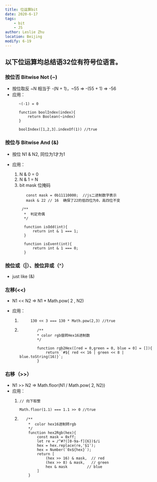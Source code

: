 ```yaml
---
title: 位运算bit
date: 2020-6-17
tags: 
    - bit
    - JS
author: Leslie Zhu
location: Beijing
modify: 6-19
---
```


## **以下位运算均总结语32位有符号位语言**。

### 按位否 Bitwise Not (~)
  - 按位取反 ~N 相当于 -(N + 1)，~55 => -(55 + 1) => -56
  - 应用：
     ```
        ~(-1) = 0

        function boolIndex(index){
            return Boolean(~index)
        }

        boolIndex([1,2,3].indexOf(1)) //true
     ```

### 按位与 Bitwise And (&)
  - 按位 N1 & N2, 同位为1才为1
  - 应用：
  
       1.  N & 0 = 0
       2.  N & 1 = N
       3.  bit mask 位掩码
           ```
              const mask = 0b11110000;  //js二进制数字表示
              mask & 22 // 16  确保了22的低四位为0，高四位不变
           ```    
           ```
            /**
             *  判定奇偶
             */

             function isOdd(int){
                 return int & 1 === 1;
             }

             function isEvent(int){
                 return int & 1 === 0;
             }
           ```
### 按位或（|）、按位异或（^）
    
  - just like (&)

### 左移(<<) 

  - N1 << N2  => N1 * Math.pow( 2 , N2)
  - 应用：
         
      1. ```
              130 << 3 === 130 * Math.pow(2,3) //true
         ```
      2. ```
                 /**
                 * color rgb值转Hex16进制数
                 */   
    
                 function rgb2Hex([red = 0,green = 0, blue = 0] = []){
                     return `#${ red << 16 | green << 8 | blue.toString(16)}`;
                 }
         ``` 
### 右移（>>） 
  - N1 >> N2  => Math.floor(N1 / Math.pow( 2, N2))
  - 应用：
      1.  ```    
          // 向下取整 

          Math.floor(1.1) === 1.1 >> 0 //true 
          ```
      2.  ```  
             /**
              *  color hex16进制转rgb
              */  
              function hex2Rgb(hex){
                  const mask = 0xff;
                  let re = /^#?([0-9a-f]{6})$/i
                  hex = hex.replace(re,'$1');
                  hex = Number(`0x${hex}`);
                  return [
                      (hex >> 16) & mask,  // red
                      (hex >> 8) & mask,   // green
                      hex & mask         // blue
                  ]
              }
          ```
                
